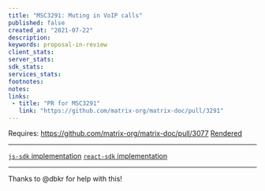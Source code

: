 ```yaml
---
title: "MSC3291: Muting in VoIP calls"
published: false
created_at: "2021-07-22"
description:
keywords: proposal-in-review
client_stats:
server_stats:
sdk_stats:
services_stats:
footnotes:
notes:
links:
 - title: "PR for MSC3291"
   link: "https://github.com/matrix-org/matrix-doc/pull/3291"
---
```

Requires: https://github.com/matrix-org/matrix-doc/pull/3077
[Rendered](https://github.com/SimonBrandner/matrix-doc/blob/msc/muting/proposals/3291-muting.md)

<hr>

[`js-sdk` implementation](https://github.com/matrix-org/matrix-js-sdk/pull/1812)
[`react-sdk` implementation](https://github.com/matrix-org/matrix-react-sdk/pull/6486)

<hr>

Thanks to @dbkr for help with this!

